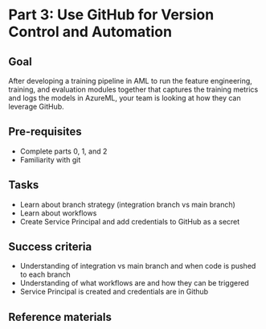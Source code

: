 
# Part 3: Use GitHub for Version Control and Automation

## Goal 
After developing a training pipeline in AML to run the feature engineering, training, and evaluation modules together that captures the training metrics and logs the models in AzureML, your team is looking at how they can leverage GitHub.

## Pre-requisites
- Complete parts 0, 1, and 2
- Familiarity with git

## Tasks
- Learn about branch strategy (integration branch vs main branch)
- Learn about workflows
- Create Service Principal and add credentials to GitHub as a secret

## Success criteria
- Understanding of integration vs main branch and when code is pushed to each branch
- Understanding of what workflows are and how they can be triggered
- Service Principal is created and credentials are in Github

## Reference materials
